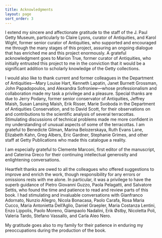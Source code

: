 ```yaml
---
title: Acknowledgments
layout: page
sort_order: 3
---
```


I extend my sincere and affectionate gratitude to the staff of the J.
Paul Getty Museum, particularly to Claire Lyons, curator of Antiquities,
and Karol Wight, former senior curator of Antiquities, who supported and
encouraged me through the many stages of this project, assuring an
ongoing dialogue that has enriched me and this project enormously. A
grateful acknowledgment goes to Marion True, former curator of
Antiquities, who initially entrusted this project to me in the
conviction that it would be a significant addition to scholarly
knowledge of the Getty collections.

I would also like to thank current and former colleagues in the
Department of Antiquities—Mary Louise Hart, Kenneth Lapatin, Janet
Burnett Grossman, John Papadopoulos, and Alexandra Sofroniew—whose professionalism and
collaboration made my task a privilege and a pleasure. Special thanks
are due to Jerry Podany, former senior conservator of Antiquities, Jeffrey Maish, Susan Lansing Maish, Erik Risser, Marie Svoboda in
the Department of Antiquities Conservation, and to David Scott, for their observations on and
contributions to the scientific analysis of several terracottas.
Stimulating discussions of technical problems made me more confident in
my understanding of unusual aspects of some of the terracottas. I am
grateful to Benedicte Gilman, Marina Belozerskaya, Ruth Evans Lane, Elizabeth Kahn, Greg
Albers, Eric Gardner, Stephanie Grimes, and other staff at Getty
Publications who made this catalogue a reality.

I am especially grateful to Clemente Marconi, first editor of the
manuscript, and Caterina Greco for their continuing intellectual
generosity and enlightening conversations.

Heartfelt thanks are owed to all the colleagues who offered suggestions
to improve and enrich the work, though responsibility for any errors or
omissions rests with me alone. In particular, it was a privilege to have
the superb guidance of Pietro Giovanni Guzzo, Paola Pelagatti, and
Salvatore Settis, who found the time and patience to read and review
parts of this book. I had stimulating and invaluable conversations with
Gianfranco Adornato, Nunzio Allegro, Nicola Bonacasa, Paolo Carafa, Rosa
Maria Cucco, Maria Antonietta Dell’Aglio, Daniel Graepler, Maria
Costanza Lentini, Enzo Lippolis, Paolo Moreno, Giampaolo Nadalini, Erik
Østby, Nicoletta Poli, Valeria Tardo, Stefano Vassallo, and Carla Aleo
Nero.

My gratitude goes also to my family for their patience in enduring my
preoccupations during the production of the book.
